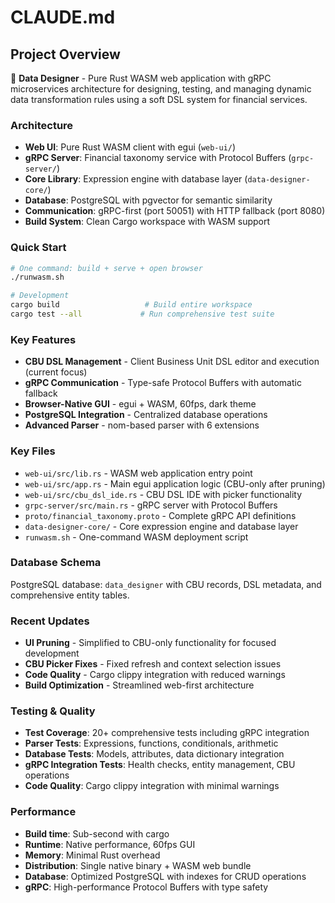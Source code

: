 # CLAUDE.md

## Project Overview

🦀 **Data Designer** - Pure Rust WASM web application with gRPC microservices architecture for designing, testing, and managing dynamic data transformation rules using a soft DSL system for financial services.

### Architecture
- **Web UI**: Pure Rust WASM client with egui (`web-ui/`)
- **gRPC Server**: Financial taxonomy service with Protocol Buffers (`grpc-server/`)
- **Core Library**: Expression engine with database layer (`data-designer-core/`)
- **Database**: PostgreSQL with pgvector for semantic similarity
- **Communication**: gRPC-first (port 50051) with HTTP fallback (port 8080)
- **Build System**: Clean Cargo workspace with WASM support

### Quick Start
```bash
# One command: build + serve + open browser
./runwasm.sh

# Development
cargo build                   # Build entire workspace
cargo test --all             # Run comprehensive test suite
```

### Key Features
- **CBU DSL Management** - Client Business Unit DSL editor and execution (current focus)
- **gRPC Communication** - Type-safe Protocol Buffers with automatic fallback
- **Browser-Native GUI** - egui + WASM, 60fps, dark theme
- **PostgreSQL Integration** - Centralized database operations
- **Advanced Parser** - nom-based parser with 6 extensions

### Key Files
- `web-ui/src/lib.rs` - WASM web application entry point
- `web-ui/src/app.rs` - Main egui application logic (CBU-only after pruning)
- `web-ui/src/cbu_dsl_ide.rs` - CBU DSL IDE with picker functionality
- `grpc-server/src/main.rs` - gRPC server with Protocol Buffers
- `proto/financial_taxonomy.proto` - Complete gRPC API definitions
- `data-designer-core/` - Core expression engine and database layer
- `runwasm.sh` - One-command WASM deployment script

### Database Schema
PostgreSQL database: `data_designer` with CBU records, DSL metadata, and comprehensive entity tables.

### Recent Updates
- **UI Pruning** - Simplified to CBU-only functionality for focused development
- **CBU Picker Fixes** - Fixed refresh and context selection issues
- **Code Quality** - Cargo clippy integration with reduced warnings
- **Build Optimization** - Streamlined web-first architecture

### Testing & Quality
- **Test Coverage**: 20+ comprehensive tests including gRPC integration
- **Parser Tests**: Expressions, functions, conditionals, arithmetic
- **Database Tests**: Models, attributes, data dictionary integration
- **gRPC Integration Tests**: Health checks, entity management, CBU operations
- **Code Quality**: Cargo clippy integration with minimal warnings

### Performance
- **Build time**: Sub-second with cargo
- **Runtime**: Native performance, 60fps GUI
- **Memory**: Minimal Rust overhead
- **Distribution**: Single native binary + WASM web bundle
- **Database**: Optimized PostgreSQL with indexes for CRUD operations
- **gRPC**: High-performance Protocol Buffers with type safety